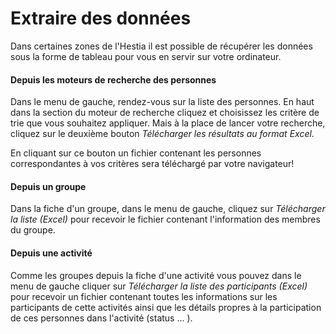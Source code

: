 # Extraire des données

Dans certaines zones de l'Hestia il est possible de récupérer les données sous la forme de tableau pour vous en servir sur votre ordinateur. 

#### Depuis les moteurs de recherche des personnes

Dans le menu de gauche, rendez-vous sur la liste des personnes. En haut dans la section du moteur de recherche cliquez et choisissez les critère de trie que vous souhaitez appliquer. Mais à la place de lancer votre recherche, cliquez sur le deuxième bouton *Télécharger les résultats au format Excel*. 

En cliquant sur ce bouton un fichier contenant les personnes correspondantes à vos critères sera téléchargé par votre navigateur! 

#### Depuis un groupe

Dans la fiche d'un groupe, dans le menu de gauche, cliquez sur *Télécharger la liste (Excel)* pour recevoir le fichier contenant l'information des membres du groupe. 

#### Depuis une activité

Comme les groupes depuis la fiche d'une activité vous pouvez dans le menu de gauche cliquer sur *Télécharger la liste des participants (Excel)* pour recevoir un fichier contenant toutes les informations sur les participants de cette activités ainsi que les détails propres à la participation de ces personnes dans l'activité (status ... ).